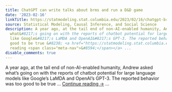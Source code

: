 ```yaml
---
title: ChatGPT can write talks about brms and run a D&D game
date: '2023-02-16'
linkTitle: https://statmodeling.stat.columbia.edu/2023/02/16/chatgpt-brms-dungeons-and-dragons/
source: Statistical Modeling, Causal Inference, and Social Science
description: A year ago, at the tail end of non-AI-enabled humanity, Andrew asked
  what&#8217;s going on with the reports of chatbot potential for large language models
  like Google&#8217;s LaMDA and OpenAI&#8217;s GPT-3. The reported behavior was too
  good to be true &#8230; <a href="https://statmodeling.stat.columbia.edu/2023/02/16/chatgpt-brms-dungeons-and-dragons/">Continue
  reading <span class="meta-nav">&#8594;</span></a> ...
disable_comments: true
---
```

A year ago, at the tail end of non-AI-enabled humanity, Andrew asked what&#8217;s going on with the reports of chatbot potential for large language models like Google&#8217;s LaMDA and OpenAI&#8217;s GPT-3. The reported behavior was too good to be true &#8230; <a href="https://statmodeling.stat.columbia.edu/2023/02/16/chatgpt-brms-dungeons-and-dragons/">Continue reading <span class="meta-nav">&#8594;</span></a> ...